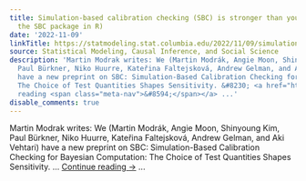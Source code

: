 ```yaml
---
title: Simulation-based calibration checking (SBC) is stronger than you thought!  (and
  the SBC package in R)
date: '2022-11-09'
linkTitle: https://statmodeling.stat.columbia.edu/2022/11/09/simulation-based-calibration-checking-sbc-is-stronger-than-you-thought-and-the-sbc-package-in-r/
source: Statistical Modeling, Causal Inference, and Social Science
description: 'Martin Modrak writes: We (Martin Modrák, Angie Moon, Shinyoung Kim,
  Paul Bürkner, Niko Huurre, Kateřina Faltejsková, Andrew Gelman, and Aki Vehtari)
  have a new preprint on SBC: Simulation-Based Calibration Checking for Bayesian Computation:
  The Choice of Test Quantities Shapes Sensitivity. &#8230; <a href="https://statmodeling.stat.columbia.edu/2022/11/09/simulation-based-calibration-checking-sbc-is-stronger-than-you-thought-and-the-sbc-package-in-r/">Continue
  reading <span class="meta-nav">&#8594;</span></a> ...'
disable_comments: true
---
```

Martin Modrak writes: We (Martin Modrák, Angie Moon, Shinyoung Kim, Paul Bürkner, Niko Huurre, Kateřina Faltejsková, Andrew Gelman, and Aki Vehtari) have a new preprint on SBC: Simulation-Based Calibration Checking for Bayesian Computation: The Choice of Test Quantities Shapes Sensitivity. &#8230; <a href="https://statmodeling.stat.columbia.edu/2022/11/09/simulation-based-calibration-checking-sbc-is-stronger-than-you-thought-and-the-sbc-package-in-r/">Continue reading <span class="meta-nav">&#8594;</span></a> ...